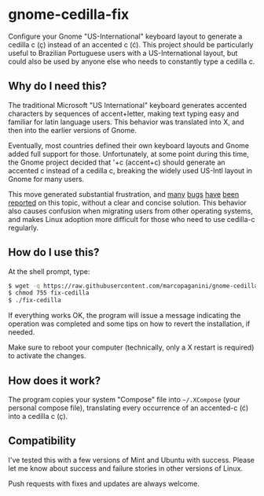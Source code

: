 # gnome-cedilla-fix

Configure your Gnome "US-International" keyboard layout to generate a cedilla c (ç) instead of an accented c (ć). This project should be particularly useful to Brazilian Portuguese users with a US-International layout, but could also be used by anyone else who needs to constantly type a cedilla c.

## Why do I need this?

The traditional Microsoft "US International" keyboard generates accented characters by sequences of accent+letter, making text typing easy and familiar for latin language users. This behavior was translated into X, and then into the earlier versions of Gnome.

Eventually, most countries defined their own keyboard layouts and Gnome added full support for those. Unfortunately, at some point during this time, the Gnome project decided that '+c (accent+c) should generate an accented c instead of a cedilla c, breaking the widely used US-Intl layout in Gnome for many users.

This move generated substantial frustration, and [many](https://bugs.launchpad.net/ubuntu/+source/ibus/+bug/518056) [bugs](http://askubuntu.com/questions/363115/how-to-type-latin-small-letter-c-with-cedilla) [have](https://ask.fedoraproject.org/en/question/28468/problems-with-letter-c-in-us-international-keyboard-fedora-19/) [been](http://ubuntuforums.org/showthread.php?t=1851918) [reported](http://blog.klauskiwi.com/cedilla-c-symbol-using-american-keyboards-in-linux/) on this topic, without a clear and concise solution. This behavior also causes confusion when migrating users from other operating systems, and makes Linux adoption more difficult for those who need to use cedilla-c regularly.

## How do I use this?

At the shell prompt, type:

```bash
$ wget -q https://raw.githubusercontent.com/marcopaganini/gnome-cedilla-fix/master/fix-cedilla -O fix-cedilla
$ chmod 755 fix-cedilla
$ ./fix-cedilla
```

If everything works OK, the program will issue a message indicating the operation was completed and some tips on how to revert the installation, if needed.

Make sure to reboot your computer (technically, only a X restart is required) to activate the changes.

## How does it work?

The program copies your system "Compose" file into `~/.XCompose` (your personal compose file), translating every occurrence of an accented-c (ć) into a cedilla c (ç).

## Compatibility

I've tested this with a few versions of Mint and Ubuntu with success. Please let me know about success and failure stories in other versions of Linux.

Push requests with fixes and updates are always welcome.

